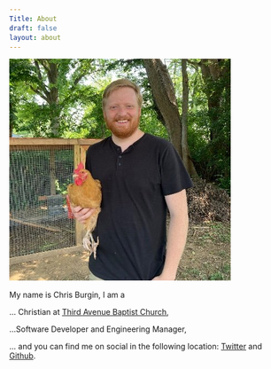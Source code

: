 ```yaml
---
Title: About
draft: false
layout: about
---
```


![Chris Burgin holding a buff orpington chicken](/images/profile.jpg)

My name is Chris Burgin, I am a 

... Christian at [Third Avenue Baptist Church](https://thirdavenue.org/), 

...Software Developer and Engineering Manager, 

... and you can find me on social in the following location: [Twitter](https://twitter.com/_chrisburgin) and [Github](https://github.com/chris-burgin).

